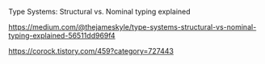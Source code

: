 Type Systems: Structural vs. Nominal typing explained

https://medium.com/@thejameskyle/type-systems-structural-vs-nominal-typing-explained-56511dd969f4

https://corock.tistory.com/459?category=727443
